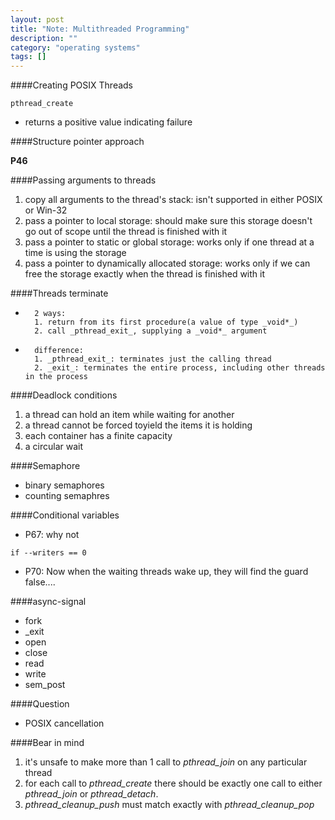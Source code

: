 ```yaml
---
layout: post
title: "Note: Multithreaded Programming"
description: ""
category: "operating systems"
tags: []
---
```


####Creating POSIX Threads

```
pthread_create
```

- returns a positive value indicating failure

####Structure pointer approach

**P46**

####Passing arguments to threads

1. copy all arguments to the thread's stack: isn't supported in either POSIX or Win-32
2. pass a pointer to local storage: should make sure this storage doesn't go out of scope until the thread is finished with it
3. pass a pointer to static or global storage: works only if one thread at a time is using the storage
4. pass a pointer to dynamically allocated storage: works only if we can free the storage exactly when the thread is finished with it

####Threads terminate

-       2 ways:
        1. return from its first procedure(a value of type _void*_)
        2. call _pthread_exit_, supplying a _void*_ argument

-       difference:
        1. _pthread_exit_: terminates just the calling thread
        2. _exit_: terminates the entire process, including other threads in the process

####Deadlock conditions

1. a thread can hold an item while waiting for another
2. a thread cannot be forced toyield the items it is holding
3. each container has a finite capacity
4. a circular wait

####Semaphore

- binary semaphores
- counting semaphres

####Conditional variables

- P67: why not
```
if --writers == 0
```
- P70: Now when the waiting threads wake up, they will find the guard false....

####async-signal

- fork
- _exit
- open
- close
- read
- write
- sem_post

####Question

- POSIX cancellation

####Bear in mind

1. it's unsafe to make more than 1 call to _pthread_join_ on any particular thread
2. for each call to _pthread_create_ there should be exactly one call to either _pthread_join_ or _pthread_detach_.
3. _pthread_cleanup_push_ must match exactly with _pthread_cleanup_pop_
